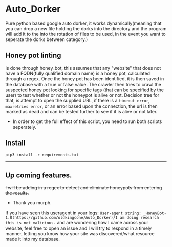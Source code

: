 # Auto_Dorker
Pure python based google auto dorker, it works dynamically(meaning that you can drop a new file holding the dorks into the directory and the program will add it to the into the rotation of files to be used, in the event you want to seperate the dorks between category.)

## Honey pot linting
Is done through honey_bot, this assumes that any "website" that does not have a FQDN(fully qualified domain name) is a honey pot, calculated through a regex. Once the honey pot has been identified, it is then saved in the database with a true or false value. The crawler then tries to crawl the suspected honey pot looking for specific tags (that can be specified by the user) to test whether or not the honeypot is alive or not. Decision tree for that, is attempt to open the supplied URL, if there is a `timeout error`, `maxretries error`, or an error based upon the connection, the url is then marked as dead and can be tested further to see if it is alive or not later.

- In order to get the full effect of this script, you need to run both scripts seperately.

## Install

`pip3 install -r requirements.txt`

---


## Up coming features.
~~I will be adding in a regex to detect and eliminate honeypots from entering the results.~~
  - Thank you murph.
  
  If you have seen this useragent in your logs: `User-agent string: _HoneyBot-1.0(https://github.com/oldkingcone/Auto_Dorker)/I am doing research this is not malicious.` and are wondering how I came across your website, feel free to open an issue and I will try to respond in a timely manner, letting you know how your site was discovered/what resource made it into my database.
  

